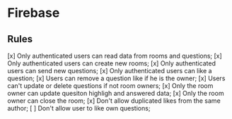 # Firebase

## Rules
[x] Only authenticated users can read data from rooms and questions;
[x] Only authenticated users can create new rooms;
[x] Only authenticated users can send new questions;
[x] Only authenticated users can like a question;
[x] Users can remove a question like if he is the owner;
[x] Users can't update or delete questions if not room owners;
[x] Only the room owner can update quesiton highligh and answered data;
[x] Only the room owner can close the room;
[x] Don't allow duplicated likes from the same author;
[ ] Don't allow user to like own questions;